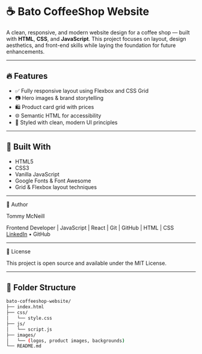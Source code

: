 # ☕️ Bato CoffeeShop Website

A clean, responsive, and modern website design for a coffee shop — built with **HTML**, **CSS**, and **JavaScript**. This project focuses on layout, design aesthetics, and front-end skills while laying the foundation for future enhancements.

---

## 🔥 Features

- ✅ Fully responsive layout using Flexbox and CSS Grid
- 📷 Hero images & brand storytelling
- 🛍️ Product card grid with prices
- 🌐 Semantic HTML for accessibility
- 🎨 Styled with clean, modern UI principles

---

## 🧰 Built With

- HTML5
- CSS3
- Vanilla JavaScript
- Google Fonts & Font Awesome
- Grid & Flexbox layout techniques

---

🙌 Author

Tommy McNeill

Frontend Developer | JavaScript | React | Git | GitHub | HTML | CSS
[LinkedIn](www.linkedin.com/in/tommy-mcneill-931319350) • GitHub

---

📜 License

This project is open source and available under the MIT License.

---

## 📂 Folder Structure

```bash
bato-coffeeshop-website/
├── index.html
├── css/
│   └── style.css
├── js/
│   └── script.js
├── images/
│   └── (logos, product images, backgrounds)
└── README.md



